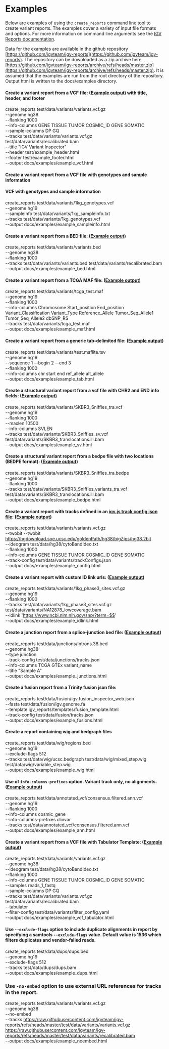 
# Examples

Below are examples of using the `create_reports` command line tool to create variant reports. The examples
cover a variety of input file formats and options. For more information on command line arguments see the
[IGV Reports documentation](https://igv.org/doc/igv-reports/).

Data for the examples are available in the github repository [https://github.com/igvteam/igv-reports](https://github.com/igvteam/igv-reports). The repository can be
downloaded as a zip archive here [https://github.com/igvteam/igv-reports/archive/refs/heads/master.zip](https://github.com/igvteam/igv-reports/archive/refs/heads/master.zip).
It is assumed that the examples are run from the root directory of the repository. Output html is written to the
docs/examples directory.

#### Create a variant report from a VCF file: ([Example output](examples/example_vcf.html)) with title, header, and footer

create_reports test/data/variants/variants.vcf.gz \
--genome hg38  \
--flanking 1000 \
--info-columns GENE TISSUE TUMOR COSMIC_ID GENE SOMATIC \
--sample-columns DP GQ \
--tracks test/data/variants/variants.vcf.gz test/data/variants/recalibrated.bam \
--title "IGV Variant Inspector" \
--header test/example_header.html \
--footer test/example_footer.html \
--output docs/examples/example_vcf.html

#### Create a variant report from a VCF file with genotypes and sample information

#### VCF with genotypes and sample information
create_reports test/data/variants/1kg_genotypes.vcf \
--genome hg19 \
--sampleinfo test/data/variants/1kg_sampleinfo.txt \
--tracks test/data/variants/1kg_genotypes.vcf \
--output docs/examples/example_sampleinfo.html


#### Create a variant report from a BED  file: ([Example output](examples/example_bed.html))
create_reports test/data/variants/variants.bed \
--genome hg38 \
--flanking 1000 \
--tracks test/data/variants/variants.bed test/data/variants/recalibrated.bam \
--output docs/examples/example_bed.html


#### Create a variant report from a TCGA MAF file: ([Example output](examples/example_maf.html))

create_reports test/data/variants/tcga_test.maf \
--genome hg19 \
--flanking 1000 \
--info-columns Chromosome Start_position End_position Variant_Classification Variant_Type Reference_Allele Tumor_Seq_Allele1 Tumor_Seq_Allele2 dbSNP_RS \
--tracks test/data/variants/tcga_test.maf \
--output docs/examples/example_maf.html

#### Create a variant report from a generic tab-delimited file: ([Example output](examples/example_tab.html))

create_reports test/data/variants/test.maflite.tsv \
--genome hg19 \
--sequence 1 --begin 2 --end 3 \
--flanking 1000 \
--info-columns chr start end ref_allele alt_allele \
--output docs/examples/example_tab.html

#### Create a structural variant report from a vcf file with CHR2 and END info fields: ([Example output](examples/example_sv.html))

create_reports test/data/variants/SKBR3_Sniffles_tra.vcf \
--genome hg19 \
--flanking 1000 \
--maxlen 10500 \
--info-columns SVLEN \
--tracks test/data/variants/SKBR3_Sniffles_sv.vcf test/data/variants/SKBR3_translocations.ill.bam \
--output docs/examples/example_sv.html


#### Create a structural variant report from a bedpe file with two locations (BEDPE format): ([Example output](examples/example_bedpe.html))

create_reports test/data/variants/SKBR3_Sniffles_tra.bedpe \
--genome hg19 \
--flanking 1000 \
--tracks test/data/variants/SKBR3_Sniffles_variants_tra.vcf test/data/variants/SKBR3_translocations.ill.bam \
--output docs/examples/example_bedpe.html

#### Create a variant report with tracks defined in an [igv.js track config json file](https://github.com/igvteam/igv-reports/tree/master/test/data/variants/trackConfigs.json): ([Example output](examples/example_config.html))

create_reports test/data/variants/variants.vcf.gz \
--twobit --twobit https://hgdownload.soe.ucsc.edu/goldenPath/hg38/bigZips/hg38.2bit \
--ideogram test/data/hg38/cytoBandIdeo.txt \
--flanking 1000 \
--info-columns GENE TISSUE TUMOR COSMIC_ID GENE SOMATIC \
--track-config test/data/variants/trackConfigs.json \
--output docs/examples/example_config.html

#### Create a variant report with custom ID link urls: ([Example output](examples/example_idlink.html))

create_reports test/data/variants/1kg_phase3_sites.vcf.gz \
--genome hg19 \
--flanking 1000 \
--tracks test/data/variants/1kg_phase3_sites.vcf.gz test/data/variants/NA12878_lowcoverage.bam \
--idlink 'https://www.ncbi.nlm.nih.gov/snp/?term=$$' \
--output docs/examples/example_idlink.html


#### Create a junction report from a splice-junction bed file: ([Example output](examples/example_junctions.html))

create_reports test/data/junctions/Introns.38.bed \
--genome hg38 \
--type junction \
--track-config test/data/junctions/tracks.json \
--info-columns TCGA GTEx variant_name \
--title "Sample A" \
--output docs/examples/example_junctions.html

#### Create a fusion report from a Trinity fusion json file:

create_reports test/data/fusion/igv.fusion_inspector_web.json \
--fasta test/data/fusion/igv.genome.fa  \
--template igv_reports/templates/fusion_template.html  \
--track-config test/data/fusion/tracks.json  \
--output docs/examples/example_fusions.html

#### Create a report containing wig and bedgraph files

create_reports test/data/wig/regions.bed \
--genome hg19 \
--exclude-flags 512 \
--tracks test/data/wig/ucsc.bedgraph test/data/wig/mixed_step.wig test/data/wig/variable_step.wig \
--output docs/examples/example_wig.html

#### Use of ```info-columns-prefixes``` option. Variant track only, no alignments. ([Example output](examples/example_ann.html))

create_reports test/data/annotated_vcf/consensus.filtered.ann.vcf \
--genome hg19 \
--flanking 1000 \
--info-columns cosmic_gene \
--info-columns-prefixes clinvar \
--tracks test/data/annotated_vcf/consensus.filtered.ann.vcf \
--output docs/examples/example_ann.html


#### Create a variant report from a VCF file with Tabulator Template: ([Example output](examples/example_vcf_tabulator.html))

create_reports test/data/variants/variants.vcf.gz \
--genome  hg38  \
--ideogram test/data/hg38/cytoBandIdeo.txt \
--flanking 1000 \
--info-columns GENE TISSUE TUMOR COSMIC_ID GENE SOMATIC \
--samples reads_1_fastq \
--sample-columns DP GQ \
--tracks test/data/variants/variants.vcf.gz test/data/variants/recalibrated.bam \
--tabulator \
--filter-config test/data/variants/filter_config.yaml \
--output docs/examples/example_vcf_tabulator.html

#### Use ```--exclude-flags``` option to include duplicate alignments in report by specifying a samtools `--exclude-flags` value. Default value is 1536 which filters duplicates and vendor-failed reads.

create_reports test/data/dups/dups.bed \
--genome hg19 \
--exclude-flags 512 \
--tracks test/data/dups/dups.bam \
--output docs/examples/example_dups.html

### Use ```-no-embed``` option to use external URL references for tracks in the report.

create_reports test/data/variants/variants.vcf.gz \
--genome hg38 \
--no-embed \
--tracks https://raw.githubusercontent.com/igvteam/igv-reports/refs/heads/master/test/data/variants/variants.vcf.gz https://raw.githubusercontent.com/igvteam/igv-reports/refs/heads/master/test/data/variants/recalibrated.bam \
--output docs/examples/example_noembed.html
